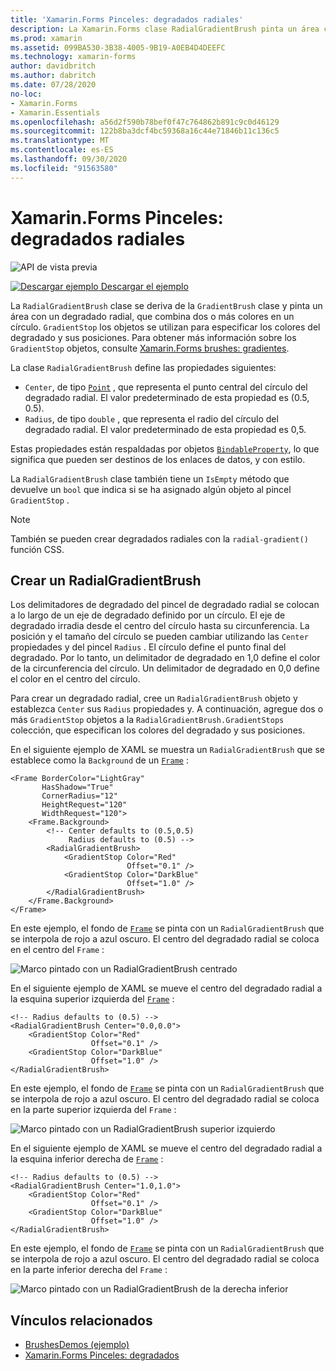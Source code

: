 ```yaml
---
title: 'Xamarin.Forms Pinceles: degradados radiales'
description: La Xamarin.Forms clase RadialGradientBrush pinta un área con un degradado radial.
ms.prod: xamarin
ms.assetid: 099BA530-3B38-4005-9B19-A0EB4D4DEEFC
ms.technology: xamarin-forms
author: davidbritch
ms.author: dabritch
ms.date: 07/28/2020
no-loc:
- Xamarin.Forms
- Xamarin.Essentials
ms.openlocfilehash: a56d2f590b78bef0f47c764862b891c9c0d46129
ms.sourcegitcommit: 122b8ba3dcf4bc59368a16c44e71846b11c136c5
ms.translationtype: MT
ms.contentlocale: es-ES
ms.lasthandoff: 09/30/2020
ms.locfileid: "91563580"
---
```

# <a name="no-locxamarinforms-brushes-radial-gradients"></a>Xamarin.Forms Pinceles: degradados radiales

![API de vista previa](~/media/shared/preview.png "Esta API se encuentra en versión preliminar.")

[![Descargar ejemplo](~/media/shared/download.png) Descargar el ejemplo](https://docs.microsoft.com/samples/xamarin/xamarin-forms-samples/userinterface-brushdemos/)

La `RadialGradientBrush` clase se deriva de la `GradientBrush` clase y pinta un área con un degradado radial, que combina dos o más colores en un círculo. `GradientStop` los objetos se utilizan para especificar los colores del degradado y sus posiciones. Para obtener más información sobre los `GradientStop` objetos, consulte [ Xamarin.Forms brushes: gradientes](gradient.md).

La clase `RadialGradientBrush` define las propiedades siguientes:

- `Center`, de tipo [`Point`](xref:Xamarin.Forms.Point) , que representa el punto central del círculo del degradado radial. El valor predeterminado de esta propiedad es (0.5, 0.5).
- `Radius`, de tipo `double` , que representa el radio del círculo del degradado radial. El valor predeterminado de esta propiedad es 0,5.

Estas propiedades están respaldadas por objetos [`BindableProperty`](xref:Xamarin.Forms.BindableProperty), lo que significa que pueden ser destinos de los enlaces de datos, y con estilo.

La `RadialGradientBrush` clase también tiene un `IsEmpty` método que devuelve un `bool` que indica si se ha asignado algún objeto al pincel `GradientStop` .

> [!NOTE]
> También se pueden crear degradados radiales con la `radial-gradient()` función CSS.

## <a name="create-a-radialgradientbrush"></a>Crear un RadialGradientBrush

Los delimitadores de degradado del pincel de degradado radial se colocan a lo largo de un eje de degradado definido por un círculo. El eje de degradado irradia desde el centro del círculo hasta su circunferencia. La posición y el tamaño del círculo se pueden cambiar utilizando las `Center` propiedades y del pincel `Radius` . El círculo define el punto final del degradado. Por lo tanto, un delimitador de degradado en 1,0 define el color de la circunferencia del círculo. Un delimitador de degradado en 0,0 define el color en el centro del círculo.

Para crear un degradado radial, cree un `RadialGradientBrush` objeto y establezca `Center` sus `Radius` propiedades y. A continuación, agregue dos o más `GradientStop` objetos a la `RadialGradientBrush.GradientStops` colección, que especifican los colores del degradado y sus posiciones.

En el siguiente ejemplo de XAML se muestra un `RadialGradientBrush` que se establece como la `Background` de un [`Frame`](xref:Xamarin.Forms.Frame) :

```xaml    
<Frame BorderColor="LightGray"
       HasShadow="True"
       CornerRadius="12"
       HeightRequest="120"
       WidthRequest="120">
    <Frame.Background>
        <!-- Center defaults to (0.5,0.5)
             Radius defaults to (0.5) -->
        <RadialGradientBrush>
            <GradientStop Color="Red"
                          Offset="0.1" />
            <GradientStop Color="DarkBlue"
                          Offset="1.0" />
        </RadialGradientBrush>
    </Frame.Background>
</Frame>
```

En este ejemplo, el fondo de [`Frame`](xref:Xamarin.Forms.Frame) se pinta con un `RadialGradientBrush` que se interpola de rojo a azul oscuro. El centro del degradado radial se coloca en el centro del `Frame` :

![Marco pintado con un RadialGradientBrush centrado](radialgradient-images/center.png)

En el siguiente ejemplo de XAML se mueve el centro del degradado radial a la esquina superior izquierda del [`Frame`](xref:Xamarin.Forms.Frame) :

```xaml
<!-- Radius defaults to (0.5) -->
<RadialGradientBrush Center="0.0,0.0">
    <GradientStop Color="Red"
                  Offset="0.1" />
    <GradientStop Color="DarkBlue"
                  Offset="1.0" />
</RadialGradientBrush>
```

En este ejemplo, el fondo de [`Frame`](xref:Xamarin.Forms.Frame) se pinta con un `RadialGradientBrush` que se interpola de rojo a azul oscuro. El centro del degradado radial se coloca en la parte superior izquierda del `Frame` :

![Marco pintado con un RadialGradientBrush superior izquierdo](radialgradient-images/top-left.png)

En el siguiente ejemplo de XAML se mueve el centro del degradado radial a la esquina inferior derecha de [`Frame`](xref:Xamarin.Forms.Frame) :

```xaml
<!-- Radius defaults to (0.5) -->
<RadialGradientBrush Center="1.0,1.0">
    <GradientStop Color="Red"
                  Offset="0.1" />
    <GradientStop Color="DarkBlue"
                  Offset="1.0" />
</RadialGradientBrush>            
```

En este ejemplo, el fondo de [`Frame`](xref:Xamarin.Forms.Frame) se pinta con un `RadialGradientBrush` que se interpola de rojo a azul oscuro. El centro del degradado radial se coloca en la parte inferior derecha del `Frame` :

![Marco pintado con un RadialGradientBrush de la derecha inferior](radialgradient-images/bottom-right.png)

## <a name="related-links"></a>Vínculos relacionados

- [BrushesDemos (ejemplo)](/samples/xamarin/xamarin-forms-samples/userinterface-brushdemos/)
- [Xamarin.Forms Pinceles: degradados](gradient.md)
